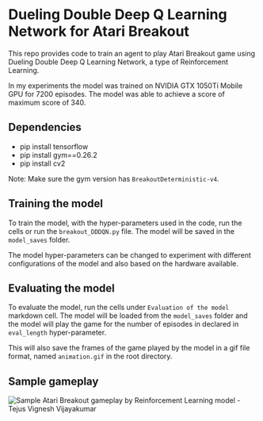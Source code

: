 # Dueling Double Deep Q Learning Network for Atari Breakout
This repo provides code to train an agent to play Atari Breakout game using Dueling Double Deep Q Learning Network, a type of Reinforcement Learning.

In my experiments the model was trained on NVIDIA GTX 1050Ti Mobile GPU for 7200 episodes. The model was able to achieve a score of maximum score of 340.


## Dependencies
- pip install tensorflow
- pip install gym==0.26.2
- pip install cv2

Note: Make sure the gym version has `BreakoutDeterministic-v4`.

## Training the model

To train the model, with the hyper-parameters used in the code, run the cells or run the `breakout_DDDQN.py` file. The model will be saved in the `model_saves` folder.

The model hyper-parameters can be changed to experiment with different configurations of the model and also based on the hardware available.

## Evaluating the model

To evaluate the model, run the cells under `Evaluation of the model` markdown cell. The model will be loaded from the `model_saves` folder and the model will play the game for the number of episodes in declared in `eval_length` hyper-parameter.

This will also save the frames of the game played by the model in a gif file format, named `animation.gif` in the root directory.

## Sample gameplay

![Sample Atari Breakout gameplay by Reinforcement Learning model - Tejus Vignesh Vijayakumar](https://github.com/tejus-vignesh/Dueling-Double-Deep-Q-Learning-Network-for-Atari-Breakout/blob/main/animation.gif?raw=true)
